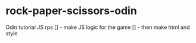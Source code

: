 # rock-paper-scissors-odin
Odin tutorial JS rps
[] - make JS logic for the game
[] - then make html and style